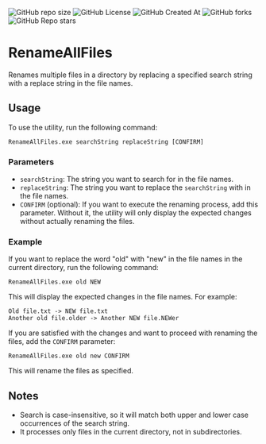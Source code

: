 ![GitHub repo size](https://img.shields.io/github/repo-size/mg0x7BE/rename-all-files)
![GitHub License](https://img.shields.io/github/license/mg0x7BE/rename-all-files)
![GitHub Created At](https://img.shields.io/github/created-at/mg0x7BE/rename-all-files)
![GitHub forks](https://img.shields.io/github/forks/mg0x7BE/rename-all-files)
![GitHub Repo stars](https://img.shields.io/github/stars/mg0x7BE/rename-all-files)

# RenameAllFiles

Renames multiple files in a directory by replacing a specified search string with a replace string in the file names.

## Usage

To use the utility, run the following command:

```
RenameAllFiles.exe searchString replaceString [CONFIRM]
```

### Parameters

- `searchString`: The string you want to search for in the file names.
- `replaceString`: The string you want to replace the `searchString` with in the file names.
- `CONFIRM` (optional): If you want to execute the renaming process, add this parameter. Without it, the utility will only display the expected changes without actually renaming the files.

### Example

If you want to replace the word "old" with "new" in the file names in the current directory, run the following command:

```
RenameAllFiles.exe old NEW
```

This will display the expected changes in the file names. For example:
```
Old file.txt -> NEW file.txt
Another old file.older -> Another NEW file.NEWer
 ```

If you are satisfied with the changes and want to proceed with renaming the files, add the `CONFIRM` parameter:

```
RenameAllFiles.exe old new CONFIRM
```

This will rename the files as specified.

## Notes

- Search is case-insensitive, so it will match both upper and lower case occurrences of the search string.
- It processes only files in the current directory, not in subdirectories.
